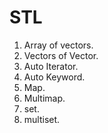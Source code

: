 # STL
1. Array of vectors.
2. Vectors of Vector.
3. Auto Iterator.
4. Auto Keyword.
5. Map.
6. Multimap.
7. set.
8. multiset.
